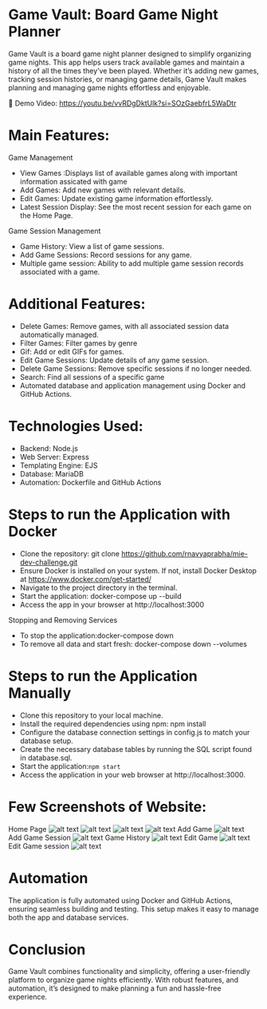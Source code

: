 Game Vault: Board Game Night Planner
=====
Game Vault is a board game night planner designed to simplify organizing game nights. This app helps users track available games and maintain a history of all the times they’ve been played. Whether it’s adding new games, tracking session histories, or managing game details, Game Vault makes planning and managing game nights effortless and enjoyable.

🎥 Demo Video: https://youtu.be/vvRDgDktUlk?si=SOzGaebfrL5WaDtr

Main Features:
=====

Game Management
* View Games :Displays list of available games along with important information assicated with game
* Add Games: Add new games with relevant details.
* Edit Games: Update existing game information effortlessly.
* Latest Session Display: See the most recent session for each game on the Home Page.

Game Session Management
* Game History: View a list of game sessions.
* Add Game Sessions: Record sessions for any game.
* Multiple game session: Ability to add multiple game session records associated with a game.

Additional Features:
=====
* Delete Games: Remove games, with all associated session data automatically managed.
* Filter Games: Filter games by genre
* Gif: Add or edit GIFs for games.
* Edit Game Sessions: Update details of any game session.
* Delete Game Sessions: Remove specific sessions if no longer needed.
* Search: Find all sessions of a specific game
* Automated database and application management using Docker and GitHub Actions.

Technologies Used:
=====

* Backend: Node.js
* Web Server: Express
* Templating Engine: EJS
* Database: MariaDB
* Automation: Dockerfile and GitHub Actions

Steps to run the Application with Docker
=====

* Clone the repository: git clone https://github.com/rnavyaprabha/mie-dev-challenge.git
* Ensure Docker is installed on your system. If not, install Docker Desktop at https://www.docker.com/get-started/
* Navigate to the project directory in the terminal.
* Start the application: docker-compose up --build
* Access the app in your browser at http://localhost:3000

Stopping and Removing Services

* To stop the application:docker-compose down
* To remove all data and start fresh: docker-compose down --volumes

Steps to run the Application Manually
=====

* Clone this repository to your local machine.
* Install the required dependencies using npm: npm install
* Configure the database connection settings in config.js to match your database setup.
* Create the necessary database tables by running the SQL script found in database.sql.
* Start the application:`npm start`
* Access the application in your web browser at http://localhost:3000.

Few Screenshots of Website:
=====
Home Page
![alt text](image-7.png)
![alt text](image-8.png)
![alt text](image.png)
![alt text](image-1.png)
Add Game
![alt text](image-2.png)
Add Game Session
![alt text](image-3.png)
Game History
![alt text](image-4.png)
Edit Game
![alt text](image-5.png)
Edit Game session
![alt text](image-6.png)

Automation
=====
The application is fully automated using Docker and GitHub Actions, ensuring seamless building and testing. This setup makes it easy to manage both the app and database services.

Conclusion
=====
Game Vault combines functionality and simplicity, offering a user-friendly platform to organize game nights efficiently. With robust features, and automation, it’s designed to make planning a fun and hassle-free experience.